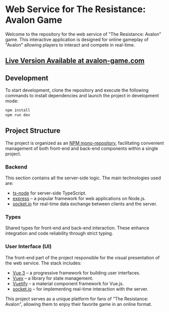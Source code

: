 # Web Service for The Resistance: Avalon Game

Welcome to the repository for the web service of "The Resistance: Avalon" game. This interactive application is designed for online gameplay of "Avalon" allowing players to interact and compete in real-time.

## [Live Version Available at avalon-game.com](http://avalon-game.com/)

## Development

To start development, clone the repository and execute the following commands to install dependencies and launch the project in development mode:

```bash
npm install
npm run dev
```

## Project Structure

The project is organized as an [NPM mono-repository](https://docs.npmjs.com/cli/v7/using-npm/workspaces), facilitating convenient management of both front-end and back-end components within a single project.

### Backend

This section contains all the server-side logic. The main technologies used are:

- [ts-node](https://github.com/TypeStrong/ts-node) for server-side TypeScript.
- [express](https://expressjs.com/) – a popular framework for web applications on Node.js.
- [socket.io](https://socket.io/) for real-time data exchange between clients and the server.

### Types

Shared types for front-end and back-end interaction. These enhance integration and code reliability through strict typing.

### User Interface (UI)

The front-end part of the project responsible for the visual presentation of the web service. The stack includes:

- [Vue 3](https://vuejs.org/) – a progressive framework for building user interfaces.
- [Vuex](https://vuex.vuejs.org/) – a library for state management.
- [Vuetify](https://vuetifyjs.com) – a material component framework for Vue.js.
- [socket.io](https://socket.io/) – for implementing real-time interaction with the server.

This project serves as a unique platform for fans of "The Resistance: Avalon", allowing them to enjoy their favorite game in an online format.
